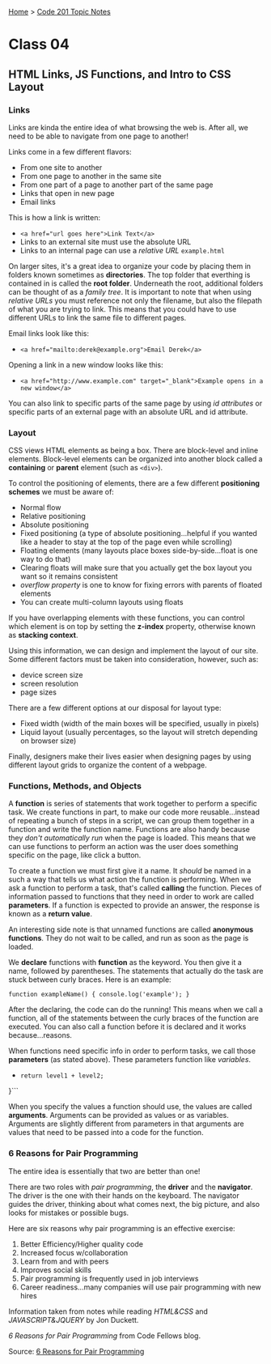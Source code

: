 [Home](README.md) > [Code 201 Topic Notes](201topicNotes.md)

# Class 04

## HTML Links, JS Functions, and Intro to CSS Layout

### Links

Links are kinda the entire idea of what browsing the web is.
After all, we need to be able to navigate from one page to another!

Links come in a few different flavors:

- From one site to another
- From one page to another in the same site
- From one part of a page to another part of the same page
- Links that open in new page
- Email links

This is how a link is written:

- `<a href="url goes here">Link Text</a>`
- Links to an external site must use the absolute URL
- Links to an internal page can use a *relative URL* `example.html`

On larger sites, it's a great idea to organize your code by placing them in folders known sometimes as **directories**.
The top folder that everthing is contained in is called the **root folder**.
Underneath the root, additional folders can be thought of as a *family tree*.
It is important to note that when using *relative URLs* you must reference not only the filename, but also the filepath of what you are trying to link.
This means that you could have to use different URLs to link the same file to different pages.

Email links look like this:

- `<a href="mailto:derek@example.org">Email Derek</a>`

Opening a link in a new window looks like this:

- `<a href="http://www.example.com" target="_blank">Example opens in a new window</a>`

You can also link to specific parts of the same page by using *id attributes* or specific parts of an external page with an absolute URL and id attribute.

### Layout

CSS views HTML elements as being a box.
There are block-level and inline elements.
Block-level elements can be organized into another block called a **containing** or **parent** element (such as `<div>`).

To control the positioning of elements, there are a few different **positioning schemes** we must be aware of:

- Normal flow
- Relative positioning
- Absolute positioning
- Fixed positioning (a type of absolute positioning...helpful if you wanted like a header to stay at the top of the page even while scrolling)
- Floating elements (many layouts place boxes side-by-side...float is one way to do that)
- Clearing floats will make sure that you actually get the box layout you want so it remains consistent
- *overflow property* is one to know for fixing errors with parents of floated elements
- You can create multi-column layouts using floats

If you have overlapping elements with these functions, you can control which element is on top by setting the **z-index** property, otherwise known as **stacking context**.

Using this information, we can design and implement the layout of our site.
Some different factors must be taken into consideration, however, such as:

- device screen size
- screen resolution
- page sizes

There are a few different options at our disposal for layout type:

- Fixed width (width of the main boxes will be specified, usually in pixels)
- Liquid layout (usually percentages, so the layout will stretch depending on browser size)

Finally, designers make their lives easier when designing pages by using different layout grids to organize the content of a webpage.

### Functions, Methods, and Objects

A **function** is series of statements that work together to perform a specific task.
We create functions in part, to make our code more reusable...instead of repeating a bunch of steps in a script, we can group them together in a function and write the function name.
Functions are also handy because they *don't automatically run* when the page is loaded.
This means that we can use functions to perform an action was the user does something specific on the page, like click a button.

To create a function we must first give it a name.
It *should* be named in a such a way that tells us what action the function is performing.
When we ask a function to perform a task, that's called **calling** the function.
Pieces of information passed to functions that they need in order to work are called **parameters**.
If a function is expected to provide an answer, the response is known as a **return value**.

An interesting side note is that unnamed functions are called **anonymous functions**.
They do not wait to be called, and run as soon as the page is loaded.

We **declare** functions with **function** as the keyword.
You then give it a name, followed by parentheses.
The statements that actually do the task are stuck between curly braces.
Here is an example:

`function exampleName() {
  console.log('example');
}`

After the declaring, the code can do the running!
This means when we call a function, all of the statements between the curly braces of the function are executed.
You can also call a function before it is declared and it works because...reasons.

When functions need specific info in order to perform tasks, we call those **parameters** (as stated above).
These parameters function like *variables*.

- ```function getScore(level1, level2) {
  return level1 + level2;
}```

When you specify the values a function should use, the values are called **arguments**.
Arguments can be provided as values or as variables.
Arguments are slightly different from parameters in that arguments are values that need to be passed into a code for the function.

### 6 Reasons for Pair Programming

The entire idea is essentially that two are better than one!

There are two roles with *pair programming*, the **driver** and the **navigator**.
The driver is the one with their hands on the keyboard.
The navigator guides the driver, thinking about what comes next, the big picture, and also looks for mistakes or possible bugs.

Here are six reasons why pair programming is an effective exercise:

1. Better Efficiency/Higher quality code
2. Increased focus w/collaboration
3. Learn from and with peers
4. Improves social skills
5. Pair programming is frequently used in job interviews
6. Career readiness...many companies will use pair programming with new hires

Information taken from notes while reading *HTML&CSS* and *JAVASCRIPT&JQUERY* by Jon Duckett.

*6 Reasons for Pair Programming* from Code Fellows blog.

Source: [6 Reasons for Pair Programming](https://www.codefellows.org/blog/6-reasons-for-pair-programming/)
